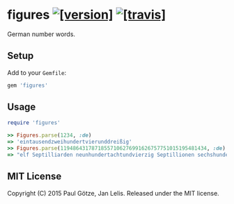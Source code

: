 # figures [![[version]](https://badge.fury.io/rb/figures.svg)](http://badge.fury.io/rb/figures)  [![[travis]](https://travis-ci.org/paulgoetze/figures.png)](https://travis-ci.org/paulgoetze/figures)

German number words.

## Setup

Add to your `Gemfile`:

```ruby
gem 'figures'
```

## Usage

```ruby
require 'figures'

>> Figures.parse(1234, :de)
=> 'eintausendzweihundertvierunddreißig'
>> Figures.parse(11948643178718557106276991626757751015195481434, :de)
=> "elf Septilliarden neunhundertachtundvierzig Septillionen sechshundertdreiundvierzig Sextilliarden einhundertachtundsiebzig Sextillionen siebenhundertachtzehn Quintilliarden fünfhundertsiebenundfünfzig Quintillionen einhundertsechs Quadrilliarden zweihundertsechsundsiebzig Quadrillionen neunhunderteinundneunzig Trilliarden sechshundertsechsundzwanzig Trillionen siebenhundertsiebenundfünfzig Billiarden siebenhunderteinundfünfzig Billionen fünfzehn Milliarden einhundertfünfundneunzig Millionen vierhunderteinundachtzigtausendvierhundertvierunddreißig"
```


## MIT License

Copyright (C) 2015 Paul Götze, Jan Lelis. Released under the MIT license.
